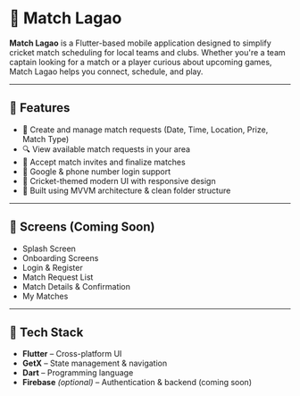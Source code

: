 # 🏏 Match Lagao

**Match Lagao** is a Flutter-based mobile application designed to simplify cricket match scheduling for local teams and clubs. Whether you're a team captain looking for a match or a player curious about upcoming games, Match Lagao helps you connect, schedule, and play.

---

## 🚀 Features

- 📅 Create and manage match requests (Date, Time, Location, Prize, Match Type)
- 🔍 View available match requests in your area
- 🤝 Accept match invites and finalize matches
- 📲 Google & phone number login support
- 🏏 Cricket-themed modern UI with responsive design
- 🧠 Built using MVVM architecture & clean folder structure

---

## 📸 Screens (Coming Soon)

- Splash Screen
- Onboarding Screens
- Login & Register
- Match Request List
- Match Details & Confirmation
- My Matches

---

## 📂 Tech Stack

- **Flutter** – Cross-platform UI
- **GetX** – State management & navigation
- **Dart** – Programming language
- **Firebase** *(optional)* – Authentication & backend (coming soon)
